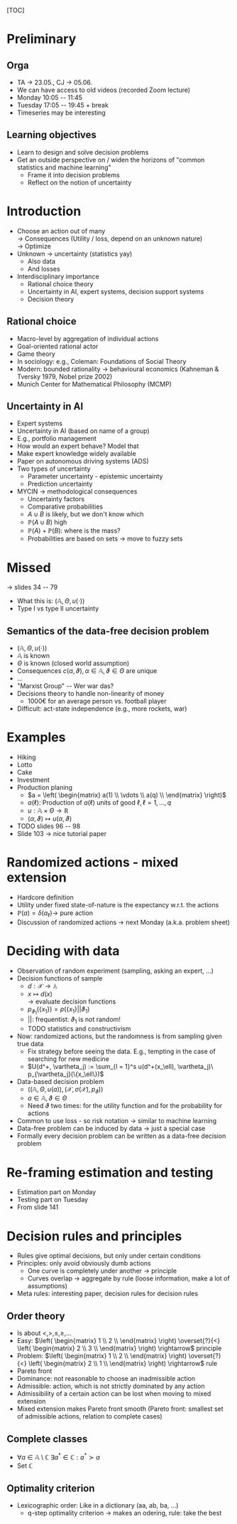 <!-- Decision Theory -->

[TOC]

# Preliminary

## Orga

* TA $\rightarrow$ 23.05., CJ $\rightarrow$ 05.06.
* We can have access to old videos (recorded Zoom lecture)
* Monday 10:05 -- 11:45
* Tuesday 17:05 -- 19:45 + break
* Timeseries may be interesting

## Learning objectives

* Learn to design and solve decision problems
* Get an outside perspective on / widen the horizons of "common statistics and machine learning"
  * Frame it into decision problems
  * Reflect on the notion of uncertainty

# Introduction

* Choose an action out of many \
  $\rightarrow$ Consequences (Utility / loss, depend on an unknown nature) \
  $\rightarrow$ Optimize
* Unknown $\rightarrow$ uncertainty (statistics yay)
  * Also data
  * And losses
* Interdisciplinary importance
  * Rational choice theory
  * Uncertainty in AI, expert systems, decision support systems
  * Decision theory

## Rational choice

* Macro-level by aggregation of individual actions
* Goal-oriented rational actor
* Game theory
* In sociology: e.g., Coleman: Foundations of Social Theory
* Modern: bounded rationality $\rightarrow$ behavioural economics (Kahneman & Tversky 1979, Nobel prize 2002)
* Munich Center for Mathematical Philosophy (MCMP)

## Uncertainty in AI

* Expert systems
* Uncertainty in AI (based on name of a group)
* E.g., portfolio management
* How would an expert behave? Model that
* Make expert knowledge widely available
* Paper on autonomous driving systems (ADS)
* Two types of uncertainty
  * Parameter uncertainty - epistemic uncertainty
  * Prediction uncertainty
* MYCIN $\rightarrow$ methodological consequences
  * Uncertainty factors
  * Comparative probabilities
  * $A \cup B$ is likely, but we don't know which
  * $\mathbb{P}(A \cup B)$ high
  * $\mathbb{P}(A) + \mathbb{P}(B):$ where is the mass?
  * Probabilities are based on sets $\rightarrow$ move to fuzzy sets <!-- TODO Konstruktivismus? -->

# Missed

$\rightarrow$ slides 34 -- 79
* What this is: $(\mathbb{A}, \Theta, u(\cdot))$
* Type I vs type II uncertainty

## Semantics of the data-free decision problem

* $(\mathbb{A}, \Theta, u(\cdot))$
* $\mathbb{A}$ is known
* $\Theta$ is known (closed world assumption)
* Consequences $c(\alpha, \vartheta), \alpha \in \mathbb{A}, \vartheta \in \Theta$ are unique
* ...
* "Marxist Group" -- Wer war das?
* Decisions theory to handle non-linearity of money
  * 1000€ for an average person vs. football player
* Difficult: act-state independence (e.g., more rockets, war)

# Examples

* Hiking
* Lotto
* Cake
* Investment
* Production planing
  * $a = \left( \begin{matrix} a(1) \\
                               \vdots \\
                               a(q) \\
                \end{matrix} \right)$
  * $a(\ell)$: Production of $a(\ell)$ units of good $\ell, \ell = 1, ..., q$
  * $u: \mathbb{A} \times \Theta \rightarrow \mathbb{R}$
  * $(\alpha, \vartheta) \mapsto u(\alpha, \vartheta)$
* TODO slides 96 -- 98
* Slide 103 $\rightarrow$ nice tutorial paper

# Randomized actions - mixed extension

* Hardcore definition
* Utility under fixed state-of-nature is the expectancy w.r.t. the actions
* $\mathbb{P}(a) = \delta(a_\ell) \rightarrow$ pure action
* Discussion of randomized actions $\rightarrow$ next Monday (a.k.a. problem sheet)

# Deciding with data

* Observation of random experiment (sampling, asking an expert, ...)
* Decision functions of sample
  * $d: \mathcal{X} \rightarrow \mathbb{A}$
  * $x \mapsto d(x)$ \
    $\rightarrow$ evaluate decision functions
  * $p_{\vartheta_1}(\{x_1\}) = p(\{x_1\} || \vartheta_1)$
  * $||:$ frequentist: $\vartheta_1$ is not random!
  * TODO statistics and constructivism
* Now: randomized actions, but the randomness is from sampling given true data
  * Fix strategy before seeing the data. E.g., tempting in the case of searching for new medicine
  * $U(d^+, \vartheta_j) := \sum_{l = 1}^s u(d^+(x_\ell), \vartheta_j)\ p_{\vartheta_j}(\{x_\ell\})$
* Data-based decision problem
  * $((\mathbb{A}, \Theta, u(a)), (\mathcal{X}, \sigma(\mathcal{X}), p_\vartheta))$
  * $a \in \mathbb{A}, \vartheta \in \Theta$
  * Need $\vartheta$ two times: for the utility function and for the probability for actions
* Common to use loss - so risk notation $\rightarrow$ similar to machine learning
* Data-free problem can be induced by data $\rightarrow$ just a special case
* Formally every decision problem can be written as a data-free decision problem

# Re-framing estimation and testing

* Estimation part on Monday
* Testing part on Tuesday
* From slide 141

# Decision rules and principles

* Rules give optimal decisions, but only under certain conditions
* Principles: only avoid obviously dumb actions
  * One curve is completely under another $\rightarrow$ principle
  * Curves overlap $\rightarrow$ aggregate by rule (loose information, make a lot of assumptions)
* Meta rules: interesting paper, decision rules for decision rules <!-- TODO -->

## Order theory

* Is about $<, >, \leq, \geq, ...$
* Easy: $\left( \begin{matrix} 1 \\ 2 \\ \end{matrix} \right) \overset{?}{<} \left( \begin{matrix} 2 \\ 3 \\ \end{matrix} \right) \rightarrow$ principle
* Problem: $\left( \begin{matrix} 1 \\ 2 \\ \end{matrix} \right) \overset{?}{<} \left( \begin{matrix} 2 \\ 1 \\ \end{matrix} \right) \rightarrow$ rule
* Pareto front
* Dominance: not reasonable to choose an inadmissible action
* Admissible: action, which is not strictly dominated by any action
* Admissibility of a certain action can be lost when moving to mixed extension
* Mixed extension makes Pareto front smooth (Pareto front: smallest set of admissible actions, relation to complete cases)

## Complete classes

* $\forall a \in \mathbb{A} \setminus \mathbb{C}\ \exists a^* \in \mathbb{C}: a^* \succ a$
* Set $\mathbb{C}$

## Optimality criterion

* Lexicographic order: Like in a dictionary (aa, ab, ba, ...)
  * q-step optimality criterion $\rightarrow$ makes an odering, rule: take the best
<!-- slide 181 -->

